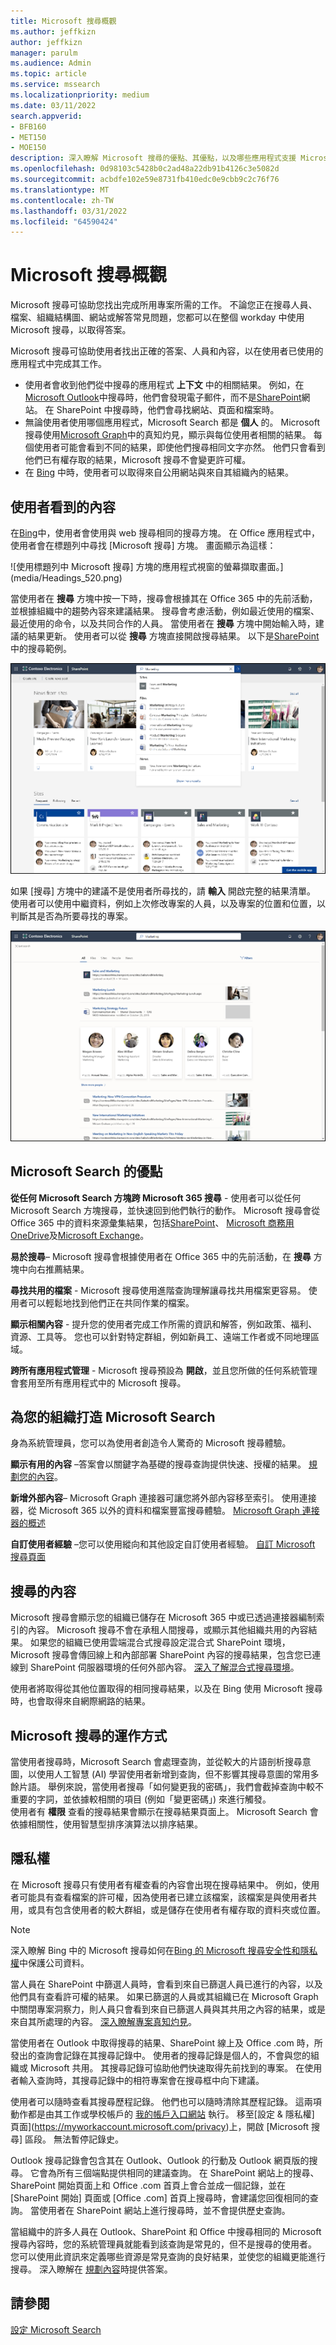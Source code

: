 ```yaml
---
title: Microsoft 搜尋概觀
ms.author: jeffkizn
author: jeffkizn
manager: parulm
ms.audience: Admin
ms.topic: article
ms.service: mssearch
ms.localizationpriority: medium
ms.date: 03/11/2022
search.appverid:
- BFB160
- MET150
- MOE150
description: 深入瞭解 Microsoft 搜尋的優點、其優點，以及哪些應用程式支援 Microsoft 搜尋。
ms.openlocfilehash: 0d98103c5428b0c2ad48a22db91b4126c3e5082d
ms.sourcegitcommit: acbdfe102e59e8731fb410edc0e9cbb9c2c76f76
ms.translationtype: MT
ms.contentlocale: zh-TW
ms.lasthandoff: 03/31/2022
ms.locfileid: "64590424"
---
```

# <a name="overview-of-microsoft-search"></a>Microsoft 搜尋概觀

Microsoft 搜尋可協助您找出完成所用專案所需的工作。 不論您正在搜尋人員、檔案、組織結構圖、網站或解答常見問題，您都可以在整個 workday 中使用 Microsoft 搜尋，以取得答案。

Microsoft 搜尋可協助使用者找出正確的答案、人員和內容，以在使用者已使用的應用程式中完成其工作。

- 使用者會收到他們從中搜尋的應用程式 **上下文** 中的相關結果。 例如，在[Microsoft Outlook](https://www.microsoft.com/outlook)中搜尋時，他們會發現電子郵件，而不是[SharePoint](http://sharepoint.com/)網站。 在 SharePoint 中搜尋時，他們會尋找網站、頁面和檔案時。
- 無論使用者使用哪個應用程式，Microsoft Search 都是 **個人** 的。 Microsoft 搜尋使用[Microsoft Graph](https://developer.microsoft.com/graph/)中的真知灼見，顯示與每位使用者相關的結果。 每個使用者可能會看到不同的結果，即使他們搜尋相同文字亦然。 他們只會看到他們已有權存取的結果，Microsoft 搜尋不會變更許可權。
- 在 [Bing](https://bing.com) 中時，使用者可以取得來自公用網站與來自其組織內的結果。

## <a name="what-users-see"></a>使用者看到的內容

在[Bing](https://bing.com)中，使用者會使用與 web 搜尋相同的搜尋方塊。 在 Office 應用程式中，使用者會在標題列中尋找 [Microsoft 搜尋] 方塊。 畫面顯示為這樣：

![使用標題列中 Microsoft 搜尋] 方塊的應用程式視窗的螢幕擷取畫面。](media/Headings_520.png)

當使用者在 **搜尋** 方塊中按一下時，搜尋會根據其在 Office 365 中的先前活動，並根據組織中的趨勢內容來建議結果。 搜尋會考慮活動，例如最近使用的檔案、最近使用的命令，以及共同合作的人員。 當使用者在 **搜尋** 方塊中開始輸入時，建議的結果更新。 使用者可以從 **搜尋** 方塊直接開啟搜尋結果。 以下是[SharePoint](http://sharepoint.com/)中的搜尋範例。

![包含查詢及建議結果的 Microsoft 搜尋方塊的螢幕擷取畫面。](media/SERP_text_520.png)

如果 [搜尋] 方塊中的建議不是使用者所尋找的，請 **輸入** 開啟完整的結果清單。 使用者可以使用中繼資料，例如上次修改專案的人員，以及專案的位置和位置，以判斷其是否為所要尋找的專案。

![Microsoft 搜尋結果頁面的螢幕擷取畫面。](media/search_box.png)

## <a name="benefits-of-microsoft-search"></a>Microsoft Search 的優點

**從任何 Microsoft Search 方塊跨 Microsoft 365 搜尋** - 使用者可以從任何 Microsoft Search 方塊搜尋，並快速回到他們執行的動作。 Microsoft 搜尋會從 Office 365 中的資料來源彙集結果，包括[SharePoint](http://sharepoint.com/)、 [Microsoft 商務用 OneDrive](https://onedrive.live.com/about/business/)及[Microsoft Exchange](https://products.office.com/exchange/microsoft-exchange-server)。

**易於搜尋**– Microsoft 搜尋會根據使用者在 Office 365 中的先前活動，在 **搜尋** 方塊中向右推薦結果。

**尋找共用的檔案** - Microsoft 搜尋使用進階查詢理解讓尋找共用檔案更容易。 使用者可以輕鬆地找到他們正在共同作業的檔案。

**顯示相關內容** - 提升您的使用者完成工作所需的資訊和解答，例如政策、福利、資源、工具等。 您也可以針對特定群組，例如新員工、遠端工作者或不同地理區域。

**跨所有應用程式管理** - Microsoft 搜尋預設為 **開啟**，並且您所做的任何系統管理會套用至所有應用程式中的 Microsoft 搜尋。

## <a name="tailoring-microsoft-search-to-your-organization"></a>為您的組織打造 Microsoft Search

身為系統管理員，您可以為使用者創造令人驚奇的 Microsoft 搜尋體驗。

**顯示有用的內容** –答案會以關鍵字為基礎的搜尋查詢提供快速、授權的結果。 [規劃您的內容](plan-your-content.md)。

**新增外部內容**– Microsoft Graph 連接器可讓您將外部內容移至索引。 使用連接器，從 Microsoft 365 以外的資料和檔案豐富搜尋體驗。 [Microsoft Graph 連接器的概述](connectors-overview.md)

**自訂使用者經驗** –您可以使用縱向和其他設定自訂使用者經驗。 [自訂 Microsoft 搜尋頁面](customize-search-page.md)

## <a name="what-content-is-searched"></a>搜尋的內容

Microsoft 搜尋會顯示您的組織已儲存在 Microsoft 365 中或已透過連接器編制索引的內容。 Microsoft 搜尋不會在承租人間搜尋，或顯示其他組織共用的內容結果。 如果您的組織已使用雲端混合式搜尋設定混合式 SharePoint 環境，Microsoft 搜尋會傳回線上和內部部署 SharePoint 內容的搜尋結果，包含您已連線到 SharePoint 伺服器環境的任何外部內容。 [深入了解混合式搜尋環境](/sharepoint/hybrid/learn-about-cloud-hybrid-search-for-sharepoint)。

使用者將取得從其他位置取得的相同搜尋結果，以及在 Bing 使用 Microsoft 搜尋時，也會取得來自網際網路的結果。

## <a name="how-microsoft-search-works"></a>Microsoft 搜尋的運作方式

當使用者搜尋時，Microsoft Search 會處理查詢，並從較大的片語剖析搜尋意圖，以使用人工智慧 (AI) 學習使用者新增到查詢，但不影響其搜尋意圖的常用多餘片語。 舉例來說，當使用者搜尋「如何變更我的密碼」，我們會截掉查詢中較不重要的字詞，並依據較相關的項目 (例如「變更密碼」) 來進行觸發。  
使用者有 **權限** 查看的搜尋結果會顯示在搜尋結果頁面上。 Microsoft Search 會依據相關性，使用智慧型排序演算法以排序結果。

## <a name="privacy"></a>隱私權

在 Microsoft 搜尋只有使用者有權查看的內容會出現在搜尋結果中。 例如，使用者可能具有查看檔案的許可權，因為使用者已建立該檔案，該檔案是與使用者共用，或具有包含使用者的較大群組，或是儲存在使用者有權存取的資料夾或位置。
> [!NOTE]
> 深入瞭解 Bing 中的 Microsoft 搜尋如何在[Bing 的 Microsoft 搜尋安全性和隱私權](security-for-search.md)中保護公司資料。

當人員在 SharePoint 中篩選人員時，會看到來自已篩選人員已進行的內容，以及他們具有查看許可權的結果。 如果已篩選的人員或其組織已在 Microsoft Graph 中關閉專案洞察力，則人員只會看到來自已篩選人員與其共用之內容的結果，或是來自其所處理的內容。 [深入瞭解專案真知灼見](/graph/item-insights-overview)。

當使用者在 Outlook 中取得搜尋的結果、SharePoint 線上及 Office .com 時，所發出的查詢會記錄在其搜尋記錄中。 使用者的搜尋記錄是個人的，不會與您的組織或 Microsoft 共用。 其搜尋記錄可協助他們快速取得先前找到的專案。 在使用者輸入查詢時，其搜尋記錄中的相符專案會在搜尋框中向下建議。  

使用者可以隨時查看其搜尋歷程記錄。 他們也可以隨時清除其歷程記錄。 這兩項動作都是由其工作或學校帳戶的 [我的帳戶入口網站](https://myaccount.microsoft.com) 執行。 移至[設定 & 隱私權] 頁面](https://myworkaccount.microsoft.com/privacy)上，開啟 [Microsoft 搜尋] 區段。 無法暫停記錄史。

Outlook 搜尋記錄會包含其在 Outlook、Outlook 的行動及 Outlook 網頁版的搜尋。 它會為所有三個端點提供相同的建議查詢。 在 SharePoint 網站上的搜尋、SharePoint 開始頁面上和 Office .com 首頁上會合並成一個記錄，並在 [SharePoint 開始] 頁面或 [Office .com] 首頁上搜尋時，會建議您回復相同的查詢。 當使用者在 SharePoint 網站上進行搜尋時，並不會提供歷史查詢。

當組織中的許多人員在 Outlook、SharePoint 和 Office 中搜尋相同的 Microsoft 搜尋內容時，您的系統管理員就能看到該查詢是常見的，但不是搜尋的使用者。 您可以使用此資訊來定義哪些資源是常見查詢的良好結果，並使您的組織更能進行搜尋。 深入瞭解在 [規劃內容](plan-your-content.md)時提供答案。

## <a name="see-also"></a>請參閱

[設定 Microsoft Search](setup-microsoft-search.md)
